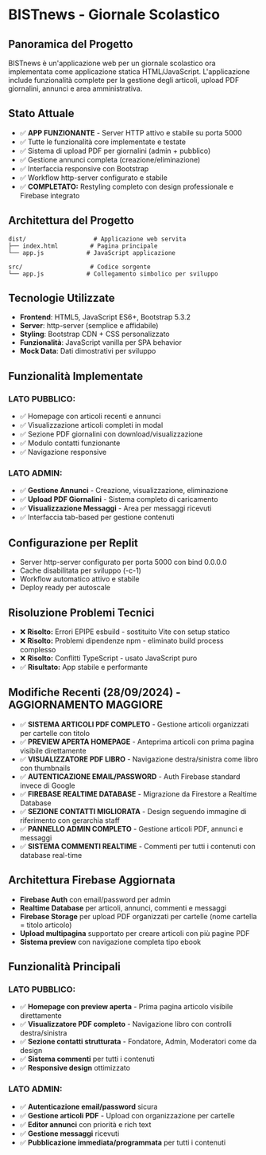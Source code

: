 # BISTnews - Giornale Scolastico

## Panoramica del Progetto
BISTnews è un'applicazione web per un giornale scolastico ora implementata come applicazione statica HTML/JavaScript. L'applicazione include funzionalità complete per la gestione degli articoli, upload PDF giornalini, annunci e area amministrativa.

## Stato Attuale
- ✅ **APP FUNZIONANTE** - Server HTTP attivo e stabile su porta 5000
- ✅ Tutte le funzionalità core implementate e testate
- ✅ Sistema di upload PDF per giornalini (admin + pubblico)
- ✅ Gestione annunci completa (creazione/eliminazione)
- ✅ Interfaccia responsive con Bootstrap
- ✅ Workflow http-server configurato e stabile
- ✅ **COMPLETATO:** Restyling completo con design professionale e Firebase integrato

## Architettura del Progetto
```
dist/                   # Applicazione web servita
├── index.html         # Pagina principale
└── app.js            # JavaScript applicazione

src/                   # Codice sorgente
└── app.js            # Collegamento simbolico per sviluppo
```

## Tecnologie Utilizzate
- **Frontend**: HTML5, JavaScript ES6+, Bootstrap 5.3.2
- **Server**: http-server (semplice e affidabile)
- **Styling**: Bootstrap CDN + CSS personalizzato
- **Funzionalità**: JavaScript vanilla per SPA behavior
- **Mock Data**: Dati dimostrativi per sviluppo

## Funzionalità Implementate

### LATO PUBBLICO:
- ✅ Homepage con articoli recenti e annunci
- ✅ Visualizzazione articoli completi in modal
- ✅ Sezione PDF giornalini con download/visualizzazione
- ✅ Modulo contatti funzionante
- ✅ Navigazione responsive

### LATO ADMIN:
- ✅ **Gestione Annunci** - Creazione, visualizzazione, eliminazione
- ✅ **Upload PDF Giornalini** - Sistema completo di caricamento
- ✅ **Visualizzazione Messaggi** - Area per messaggi ricevuti
- ✅ Interfaccia tab-based per gestione contenuti

## Configurazione per Replit
- Server http-server configurato per porta 5000 con bind 0.0.0.0
- Cache disabilitata per sviluppo (-c-1)
- Workflow automatico attivo e stabile
- Deploy ready per autoscale

## Risoluzione Problemi Tecnici
- ❌ **Risolto:** Errori EPIPE esbuild - sostituito Vite con setup statico
- ❌ **Risolto:** Problemi dipendenze npm - eliminato build process complesso
- ❌ **Risolto:** Conflitti TypeScript - usato JavaScript puro
- ✅ **Risultato:** App stabile e performante

## Modifiche Recenti (28/09/2024) - AGGIORNAMENTO MAGGIORE
- ✅ **SISTEMA ARTICOLI PDF COMPLETO** - Gestione articoli organizzati per cartelle con titolo
- ✅ **PREVIEW APERTA HOMEPAGE** - Anteprima articoli con prima pagina visibile direttamente
- ✅ **VISUALIZZATORE PDF LIBRO** - Navigazione destra/sinistra come libro con thumbnails
- ✅ **AUTENTICAZIONE EMAIL/PASSWORD** - Auth Firebase standard invece di Google
- ✅ **FIREBASE REALTIME DATABASE** - Migrazione da Firestore a Realtime Database
- ✅ **SEZIONE CONTATTI MIGLIORATA** - Design seguendo immagine di riferimento con gerarchia staff
- ✅ **PANNELLO ADMIN COMPLETO** - Gestione articoli PDF, annunci e messaggi
- ✅ **SISTEMA COMMENTI REALTIME** - Commenti per tutti i contenuti con database real-time

## Architettura Firebase Aggiornata
- **Firebase Auth** con email/password per admin
- **Realtime Database** per articoli, annunci, commenti e messaggi
- **Firebase Storage** per upload PDF organizzati per cartelle (nome cartella = titolo articolo)
- **Upload multipagina** supportato per creare articoli con più pagine PDF
- **Sistema preview** con navigazione completa tipo ebook

## Funzionalità Principali
### LATO PUBBLICO:
- ✅ **Homepage con preview aperta** - Prima pagina articolo visibile direttamente
- ✅ **Visualizzatore PDF completo** - Navigazione libro con controlli destra/sinistra
- ✅ **Sezione contatti strutturata** - Fondatore, Admin, Moderatori come da design
- ✅ **Sistema commenti** per tutti i contenuti
- ✅ **Responsive design** ottimizzato

### LATO ADMIN:
- ✅ **Autenticazione email/password** sicura
- ✅ **Gestione articoli PDF** - Upload con organizzazione per cartelle
- ✅ **Editor annunci** con priorità e rich text
- ✅ **Gestione messaggi** ricevuti
- ✅ **Pubblicazione immediata/programmata** per tutti i contenuti